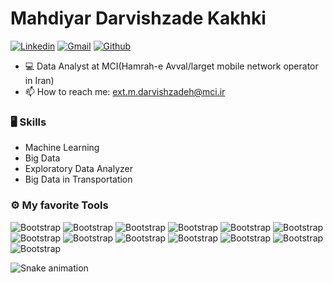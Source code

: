 # Mahdiyar Darvishzade Kakhki


[![Linkedin](https://img.shields.io/badge/-LinkedIn-blue?style=flat&logo=Linkedin&logoColor=white)](https://www.linkedin.com/in/mahdiyar-darvishzadeh-a64567133/)
[![Gmail](https://img.shields.io/badge/-Gmail-c14438?style=flat&logo=Gmail&logoColor=white)](mahdiyar20000@gmail.com)
[![Github](https://img.shields.io/github/followers/Mahdiyar1375?label=Follow&style=social)](https://github.com/Mahdiyar1375)

- 💻 Data Analyst at MCI(Hamrah-e Avval/larget mobile network operator in Iran)
- 📫 How to reach me: ext.m.darvishzadeh@mci.ir

### 🖥 Skills

- Machine Learning
- Big Data
- Exploratory Data Analyzer
- Big Data in Transportation  

### ⚙️ My favorite Tools

![Bootstrap](https://img.shields.io/badge/-Dask-black?logo=dask) ![Bootstrap](https://img.shields.io/badge/-Pandas-05122A?logo=pandas) ![Bootstrap](https://img.shields.io/badge/-numpy-05122A?logo=numpy) ![Bootstrap](https://img.shields.io/badge/-Visual%20Studio%20Code-05122A?logo=visualstudiocode) ![Bootstrap](https://img.shields.io/badge/-Microsoft%20SQL%20Server-05122A?logo=microsoftsqlserver) ![Bootstrap](https://img.shields.io/badge/-Anaconda-05122A?logo=anaconda) ![Bootstrap](https://img.shields.io/badge/-Tableau-05122A?logo=tableau) 
![Bootstrap](https://img.shields.io/badge/-Power%20Bi-05122A?logo=powerbi) ![Bootstrap](https://img.shields.io/badge/-SciPy-05122A?logo=scipy)
![Bootstrap](https://img.shields.io/badge/-Scikit%20Learn-05122A?logo=scikitlearn) ![Bootstrap](https://img.shields.io/badge/-QGIS-05122A?logo=qgis) ![Bootstrap](https://img.shields.io/badge/-Plotly-05122A?logo=plotly) ![Bootstrap](https://img.shields.io/badge/-Keras-05122A?logo=keras)

<img src="https://raw.githubusercontent.com/Mahdiyar/Mahdiyar/output/snake.svg" alt="Snake animation" />

###
